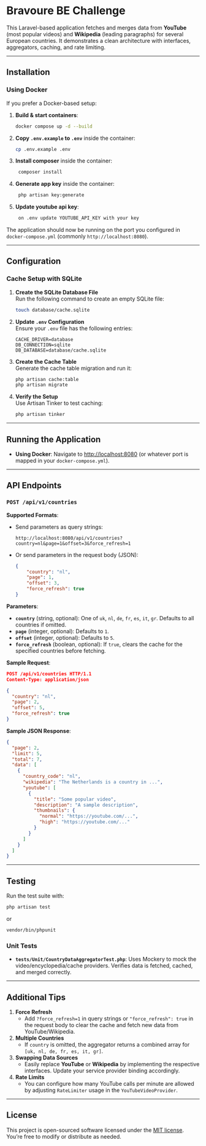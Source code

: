 # Bravoure BE Challenge

This Laravel-based application fetches and merges data from **YouTube** (most popular videos) and **Wikipedia** (leading paragraphs) for several European countries. It demonstrates a clean architecture with interfaces, aggregators, caching, and rate limiting.

---

## Installation
### Using Docker

If you prefer a Docker-based setup:

1. **Build & start containers**:
   ```bash
   docker compose up -d --build
   ```
2. **Copy `.env.example` to `.env`** inside the container:
   ```bash
   cp .env.example .env
   ```

3. **Install composer** inside the container:
   ```bash
    composer install
   ```
4. **Generate app key** inside the container:
   ```bash
    php artisan key:generate
   ```

5. **Update youtube api key**:
   ```bash
    on .env update YOUTUBE_API_KEY with your key
   ```

The application should now be running on the port you configured in `docker-compose.yml` (commonly `http://localhost:8080`).

---

## Configuration

### Cache Setup with SQLite

1. **Create the SQLite Database File**  
   Run the following command to create an empty SQLite file:
   ```bash
   touch database/cache.sqlite
   ```

2. **Update `.env` Configuration**  
   Ensure your `.env` file has the following entries:
   ```env
   CACHE_DRIVER=database
   DB_CONNECTION=sqlite
   DB_DATABASE=database/cache.sqlite
   ```

3. **Create the Cache Table**  
   Generate the cache table migration and run it:
   ```bash
   php artisan cache:table
   php artisan migrate
   ```

4. **Verify the Setup**  
   Use Artisan Tinker to test caching:
   ```bash
   php artisan tinker
   ```

---

## Running the Application
- **Using Docker**:
  Navigate to [http://localhost:8080](http://localhost:8080) (or whatever port is mapped in your `docker-compose.yml`).

---

## API Endpoints

### `POST /api/v1/countries`

**Supported Formats**:
- Send parameters as query strings:
  ```
  http://localhost:8080/api/v1/countries?country=nl&page=1&offset=3&force_refresh=1
  ```
- Or send parameters in the request body (JSON):
  ```json
  {
      "country": "nl",
      "page": 1,
      "offset": 3,
      "force_refresh": true
  }
  ```

**Parameters**:
- **`country`** (string, optional): One of `uk`, `nl`, `de`, `fr`, `es`, `it`, `gr`. Defaults to all countries if omitted.
- **`page`** (integer, optional): Defaults to `1`.
- **`offset`** (integer, optional): Defaults to `5`.
- **`force_refresh`** (boolean, optional): If `true`, clears the cache for the specified countries before fetching.

**Sample Request**:
```json
POST /api/v1/countries HTTP/1.1
Content-Type: application/json

{
  "country": "nl",
  "page": 2,
  "offset": 5,
  "force_refresh": true
}
```

**Sample JSON Response**:
```json
{
  "page": 2,
  "limit": 5,
  "total": 7,
  "data": [
    {
      "country_code": "nl",
      "wikipedia": "The Netherlands is a country in ...",
      "youtube": [
        {
          "title": "Some popular video",
          "description": "A sample description",
          "thumbnails": {
            "normal": "https://youtube.com/...",
            "high": "https://youtube.com/..."
          }
        }
      ]
    }
  ]
}
```

---

## Testing

Run the test suite with:

```bash
php artisan test
```
or
```bash
vendor/bin/phpunit
```

### Unit Tests
- **`tests/Unit/CountryDataAggregatorTest.php`**: Uses Mockery to mock the video/encyclopedia/cache providers. Verifies data is fetched, cached, and merged correctly.

---

## Additional Tips

1. **Force Refresh**
    - Add `?force_refresh=1` in query strings or `"force_refresh": true` in the request body to clear the cache and fetch new data from YouTube/Wikipedia.
2. **Multiple Countries**
    - If `country` is omitted, the aggregator returns a combined array for `[uk, nl, de, fr, es, it, gr]`.
3. **Swapping Data Sources**
    - Easily replace **YouTube** or **Wikipedia** by implementing the respective interfaces. Update your service provider binding accordingly.
4. **Rate Limits**
    - You can configure how many YouTube calls per minute are allowed by adjusting `RateLimiter` usage in the `YouTubeVideoProvider`.
---

## License

This project is open-sourced software licensed under the [MIT license](LICENSE). You’re free to modify or distribute as needed.

